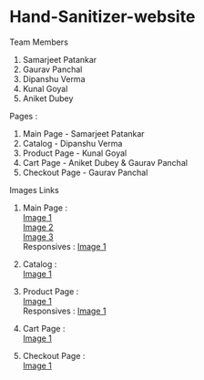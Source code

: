# Hand-Sanitizer-website

Team Members 

1. Samarjeet Patankar
2. Gaurav Panchal
3. Dipanshu Verma
4. Kunal Goyal
5. Aniket Dubey

Pages :
1. Main Page - Samarjeet Patankar
2. Catalog - Dipanshu Verma
3. Product Page - Kunal Goyal
4. Cart Page - Aniket Dubey & Gaurav Panchal
5. Checkout Page - Gaurav Panchal

Images Links
1. Main Page : <br>
[Image 1](https://mir-s3-cdn-cf.behance.net/project_modules/1400/c6d703128485393.6156f40426d13.png)<br>
              [Image 2](https://mir-s3-cdn-cf.behance.net/project_modules/1400/b80255128485393.6156f40427ac7.png)
              <br>
              [Image 3](https://mir-s3-cdn-cf.behance.net/project_modules/1400/2f172b128485393.6156f404299cb.png)<br>
  Responsives :  [Image 1](https://mir-s3-cdn-cf.behance.net/project_modules/1400/2f172b128485393.6156f404299cb.png)<br>
               
2. Catalog : <br>
[Image 1](https://mir-s3-cdn-cf.behance.net/project_modules/1400/bc6636128485393.6156f404291b5.png)   

3. Product Page : <br>
[Image 1](https://mir-s3-cdn-cf.behance.net/project_modules/1400/0a3be3128485393.6156f404272cd.png)<br>
 Responsives :  [Image 1](https://mir-s3-cdn-cf.behance.net/project_modules/1400/c86b2e128485393.61aaa9b2a5dd1.jpg)<br>

4. Cart Page : <br>
[Image 1](https://mir-s3-cdn-cf.behance.net/project_modules/1400/70da50128485393.6156f404256bf.png)<br>

5. Checkout Page : <br>
[Image 1](https://mir-s3-cdn-cf.behance.net/project_modules/1400/b875fe128485393.6156fae40ac5a.gif)
